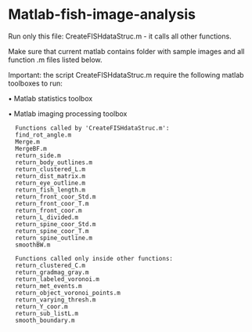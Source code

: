 # Matlab-fish-image-analysis

Run only this file: CreateFISHdataStruc.m - it calls all other functions.

Make sure that current matlab contains folder with sample images and all function .m files listed below.

Important: the script CreateFISHdataStruc.m require the following matlab toolboxes to run:

• Matlab statistics toolbox

• Matlab imaging processing toolbox


      Functions called by 'CreateFISHdataStruc.m':
      find_rot_angle.m
      Merge.m
      MergeBF.m
      return_side.m
      return_body_outlines.m
      return_clustered_L.m
      return_dist_matrix.m
      return_eye_outline.m
      return_fish_length.m
      return_front_coor_Std.m
      return_front_coor_T.m
      return_front_coor.m
      return_L_divided.m
      return_spine_coor_Std.m
      return_spine_coor_T.m
      return_spine_outline.m
      smoothBW.m
      
      Functions called only inside other functions:
      return_clustered_C.m
      return_gradmag_gray.m
      return_labeled_voronoi.m
      return_met_events.m
      return_object_voronoi_points.m
      return_varying_thresh.m
      return_Y_coor.m
      return_sub_listL.m
      smooth_boundary.m
